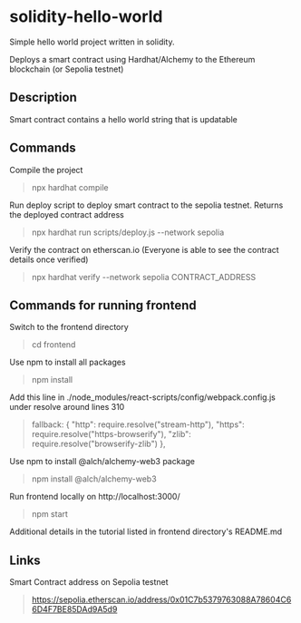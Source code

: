 # solidity-hello-world

Simple hello world project written in solidity.

Deploys a smart contract using Hardhat/Alchemy to the Ethereum blockchain (or Sepolia testnet)

## Description

Smart contract contains a hello world string that is updatable


## Commands

Compile the project
>npx hardhat compile

Run deploy script to deploy smart contract to the sepolia testnet. Returns the deployed contract address
>npx hardhat run scripts/deploy.js --network sepolia

Verify the contract on etherscan.io
(Everyone is able to see the contract details once verified)
>npx hardhat verify --network sepolia CONTRACT_ADDRESS

## Commands for running frontend

Switch to the frontend directory
>cd frontend

Use npm to install all packages
>npm install

Add this line in ./node_modules/react-scripts/config/webpack.config.js under resolve around lines 310
>fallback: { "http": require.resolve("stream-http"),
      "https": require.resolve("https-browserify"), "zlib": require.resolve("browserify-zlib")  },

Use npm to install @alch/alchemy-web3 package
>npm install @alch/alchemy-web3

Run frontend locally on http://localhost:3000/
>npm start

Additional details in the tutorial listed in frontend directory's README.md

## Links

Smart Contract address on Sepolia testnet
>https://sepolia.etherscan.io/address/0x01C7b5379763088A78604C66D4F7BE85DAd9A5d9
